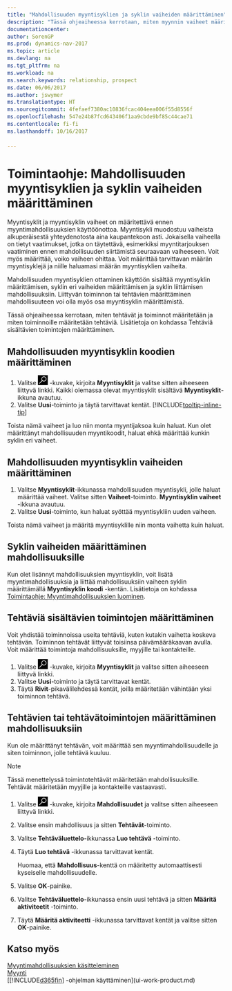 ```yaml
---
title: "Mahdollisuuden myyntisyklien ja syklin vaiheiden määrittäminen"
description: "Tässä ohjeaiheessa kerrotaan, miten myynnin vaiheet määritetään ensimmäisestä yhteysotosta sulkemiseen ja miten tällä tavoin luodaan myyntisykli, joka määritetään Dynamics NAV -ohjelman mahdollisuuksille."
documentationcenter: 
author: SorenGP
ms.prod: dynamics-nav-2017
ms.topic: article
ms.devlang: na
ms.tgt_pltfrm: na
ms.workload: na
ms.search.keywords: relationship, prospect
ms.date: 06/06/2017
ms.author: jswymer
ms.translationtype: HT
ms.sourcegitcommit: 4fefaef7380ac10836fcac404eea006f55d8556f
ms.openlocfilehash: 547e24b87fcd643406f1aa9cbde9bf85c44cae71
ms.contentlocale: fi-fi
ms.lasthandoff: 10/16/2017

---
```

# <a name="how-to-set-up-opportunity-sales-cycles-and-cycle-stages"></a>Toimintaohje: Mahdollisuuden myyntisyklien ja syklin vaiheiden määrittäminen
Myyntisyklit ja myyntisyklin vaiheet on määritettävä ennen myyntimahdollisuuksien käyttöönottoa. Myyntisykli muodostuu vaiheista alkuperäisestä yhteydenotosta aina kaupantekoon asti. Jokaisella vaiheella on tietyt vaatimukset, jotka on täytettävä, esimerkiksi myyntitarjouksen vaatiminen ennen mahdollisuuden siirtämistä seuraavaan vaiheeseen. Voit myös määrittää, voiko vaiheen ohittaa. Voit määrittää tarvittavan määrän myyntisyklejä ja niille haluamasi määrän myyntisyklien vaiheita.

Mahdollisuuden myyntisyklien ottaminen käyttöön sisältää myyntisyklin määrittämisen, syklin eri vaiheiden määrittämisen ja syklin liittämisen mahdollisuuksiin. Liittyvän toiminnon tai tehtävien määrittäminen mahdollisuuteen voi olla myös osa myyntisyklin määrittämistä.

Tässä ohjeaiheessa kerrotaan, miten tehtävät ja toiminnot määritetään ja miten toiminnoille määritetään tehtäviä. Lisätietoja on kohdassa Tehtäviä sisältävien toimintojen määrittäminen.

## <a name="to-set-up-opportunity-sales-cycle-codes"></a>Mahdollisuuden myyntisyklin koodien määrittäminen
1. Valitse ![Etsi sivu tai raportti](media/ui-search/search_small.png "Etsi sivu tai raportti -kuvake") -kuvake, kirjoita **Myyntisyklit** ja valitse sitten aiheeseen liittyvä linkki. Kaikki olemassa olevat myyntisyklit sisältävä **Myyntisyklit**-ikkuna avautuu.
2. Valitse **Uusi**-toiminto ja täytä tarvittavat kentät. [!INCLUDE[tooltip-inline-tip](includes/tooltip-inline-tip_md.md)]

Toista nämä vaiheet ja luo niin monta myyntijaksoa kuin haluat. Kun olet määrittänyt mahdollisuuden myyntikoodit, haluat ehkä määrittää kunkin syklin eri vaiheet.

## <a name="to-define-opportunity-sales-cycle-stages"></a>Mahdollisuuden myyntisyklin vaiheiden määrittäminen
1. Valitse **Myyntisyklit**-ikkunassa mahdollisuuden myyntisykli, jolle haluat määrittää vaiheet. Valitse sitten **Vaiheet**-toiminto. **Myyntisyklin vaiheet** -ikkuna avautuu.
2. Valitse **Uusi**-toiminto, kun haluat syöttää myyntisykliin uuden vaiheen.

Toista nämä vaiheet ja määritä myyntisyklille niin monta vaihetta kuin haluat.

## <a name="to-assign-stage-cycles-to-opportunities"></a>Syklin vaiheiden määrittäminen mahdollisuuksille
Kun olet lisännyt mahdollisuuksien myyntisyklin, voit lisätä myyntimahdollisuuksia ja liittää mahdollisuuksiin vaiheen syklin määrittämällä **Myyntisyklin koodi** -kentän. Lisätietoja on kohdassa [Toimintaohje: Myyntimahdollisuuksien luominen](marketing-how-create-opportunities.md).

## <a name="to-set-up-activities-with-tasks"></a>Tehtäviä sisältävien toimintojen määrittäminen
Voit yhdistää toiminnoissa useita tehtäviä, kuten kutakin vaihetta koskeva tehtävän. Toiminnon tehtävät liittyvät toisiinsa päivämääräkaavan avulla. Voit määrittää toimintoja mahdollisuuksille, myyjille tai kontakteille.

1. Valitse ![Etsi sivu tai raportti](media/ui-search/search_small.png "Etsi sivu tai raportti -kuvake") -kuvake, kirjoita **Myyntisyklit** ja valitse sitten aiheeseen liittyvä linkki.
2. Valitse **Uusi**-toiminto ja täytä tarvittavat kentät.
3. Täytä **Rivit**-pikavälilehdessä kentät, joilla määritetään vähintään yksi toiminnon tehtävä.

## <a name="to-assign-tasks-or-activities-of-tasks-to-opportunities"></a>Tehtävien tai tehtävätoimintojen määrittäminen mahdollisuuksiin
Kun ole määrittänyt tehtävän, voit määrittää sen myyntimahdollisuudelle ja siten toiminnon, jolle tehtävä kuuluu.

> [!NOTE]  
>   Tässä menettelyssä toimintotehtävät määritetään mahdollisuuksille. Tehtävät määritetään myyjille ja kontakteille vastaavasti.

1. Valitse ![Etsi sivu tai raportti](media/ui-search/search_small.png "Etsi sivu tai raportti -kuvake") -kuvake, kirjoita **Mahdollisuudet** ja valitse sitten aiheeseen liittyvä linkki.
2. Valitse ensin mahdollisuus ja sitten **Tehtävät**-toiminto.
3. Valitse **Tehtäväluettelo**-ikkunassa **Luo tehtävä** -toiminto.
4.  Täytä **Luo tehtävä** -ikkunassa tarvittavat kentät.

    Huomaa, että **Mahdollisuus**-kenttä on määritetty automaattisesti kyseiselle mahdollisuudelle.
5. Valitse **OK**-painike.
6. Valitse **Tehtäväluettelo**-ikkunassa ensin uusi tehtävä ja sitten **Määritä aktiviteetit** -toiminto.
7. Täytä **Määritä aktiviteetti** -ikkunassa tarvittavat kentät ja valitse sitten **OK**-painike.

## <a name="see-also"></a>Katso myös
[Myyntimahdollisuuksien käsitteleminen](marketing-processing-sales-opportunities.md)  
[Myynti](sales-manage-sales.md)  
[[!INCLUDE[d365fin](includes/d365fin_md.md)] -ohjelman käyttäminen](ui-work-product.md)

